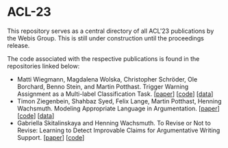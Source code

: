 # ACL-23
This repository serves as a central directory of all ACL'23 publications by the Webis Group. This is still under construction until the proceedings release. 

The code associated with the respective publications is found in the repositories linked below:

* Matti Wiegmann, Magdalena Wolska, Christopher Schröder, Ole Borchard, Benno Stein, and Martin Potthast. Trigger Warning Assignment as a Multi-label Classification Task. [[paper](https://webis.de/publications.html?q=wiegmann_2023a)] [[code](https://github.com/MattiWe/acl23-trigger-warning-assignment)] [[data](https://doi.org/10.5281/zenodo.7976807)]
* Timon Ziegenbein, Shahbaz Syed, Felix Lange, Martin Potthast, Henning Wachsmuth. Modeling Appropriate Language in Argumentation. [[paper](#)] [[code](https://github.com/timonziegenbein/appropriateness-corpus)] [[data](https://github.com/timonziegenbein/appropriateness-corpus/blob/main/data/appropriateness-corpus/appropriateness_corpus_conservative.csv)]
* Gabriella Skitalinskaya and Henning Wachsmuth. To Revise or Not to Revise: Learning to Detect Improvable Claims for Argumentative Writing Support. [[paper](#)] [[code](https://github.com/GabriellaSky/revnorev)] 
